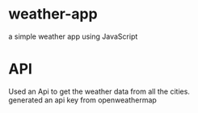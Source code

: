 # weather-app
a simple weather app using JavaScript

# API

Used an Api to get the weather data from all the cities.
<br>generated an api key from openweathermap



